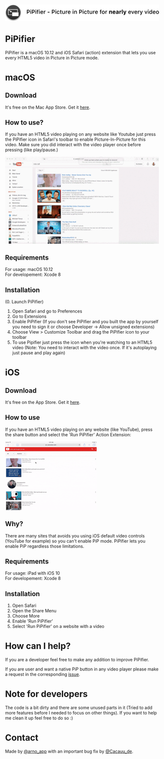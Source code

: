 
![Banner](macOS/Images/Banner.png)
# PiPifier
PiPifier is a macOS 10.12 and iOS Safari (action) extension that lets you use every HTML5 video in Picture in Picture mode.


# macOS
## Download
It's free on the Mac App Store. Get it [here](https://itunes.apple.com/app/pipifier-pip-for-nearly-every/id1160374471?mt=12).

## How to use?
If you have an HTML5 video playing on any website like Youtube just press the PiPifier icon in Safari's toolbar to enable Picture-In-Picture for this video. Make sure you did interact with the video player once before pressing (like play/pause.)

![Demo_macOS](macOS/Images/demo.gif "Demo macOS")

## Requirements
For usage: macOS 10.12<br />
For developement: Xcode 8

## Installation
(0. Launch PiPifier)<br />
1. Open Safari and go to Preferences<br />
2. Go to Extensions<br />
3. Enable PiPifier (If you don't see PiPifier and you built the app by yourself you need to sign it or choose Developer -> Allow unsigned extensions)<br />
4. Choose View > Customize Toolbar and drag the PiPifier icon to your toolbar<br />
5. To use Pipifier just press the icon when you're watching to an HTML5 video (Note: You need to interact with the video once. If it's autoplaying just pause and play again)

# iOS
## Download
It's free on the App Store. Get it [here](https://itunes.apple.com/app/pipifier-pip-for-every-web-video/id1234771095?mt=8).

## How to use
If you have an HTML5 video playing on any website (like YouTube), press the share button and select the 'Run PiPifier' Action Extension:

![Demo_iOS](macOS/Images/pipifier_ios_usage.gif "Demo iOS")

## Why?
There are many sites that avoids you using iOS default video controls (YouTube for example) so you can't enable PiP mode. PiPifier lets you enable PiP regardless those limitations.

## Requirements
For usage: iPad with iOS 10<br />
For developement: Xcode 8

## Installation
1. Open Safari<br />
2. Open the Share Menu<br />
3. Choose More<br />
4. Enable 'Run PiPifier'<br />
5. Select 'Run PiPifier' on a website with a video

# How can I help?
If you are a developer feel free to make any addition to improve PiPifier.

If you are user and want a native PiP button in any video player please make a request in the corresponding [issue](https://github.com/arnoappenzeller/PiPifier/issues/12).

# Note for developers
The code is a bit dirty and there are some unused parts in it (Tried to add more features before I needed to focus on other things). If you want to help me clean it up feel free to do so :)

# Contact
Made by [@arno_app](https://twitter.com/arno_app) with an important bug fix by [@Cacauu_de](https://twitter.com/Cacauu_de).
